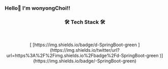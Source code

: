 ### Hello👋 I'm wonyongChoi!!

<h3 align="center"><b>🛠 Tech Stack 🛠</b></h3>
</br>
<p align="center">
[
[https://img.shields.io/badge/d-SpringBoot-green
](https://img.shields.io/twitter/url?url=https%3A%2F%2Fimg.shields.io%2Fbadge%2Fd-SpringBoot-green
)](https://img.shields.io/badge/-SpringBoot-green)
